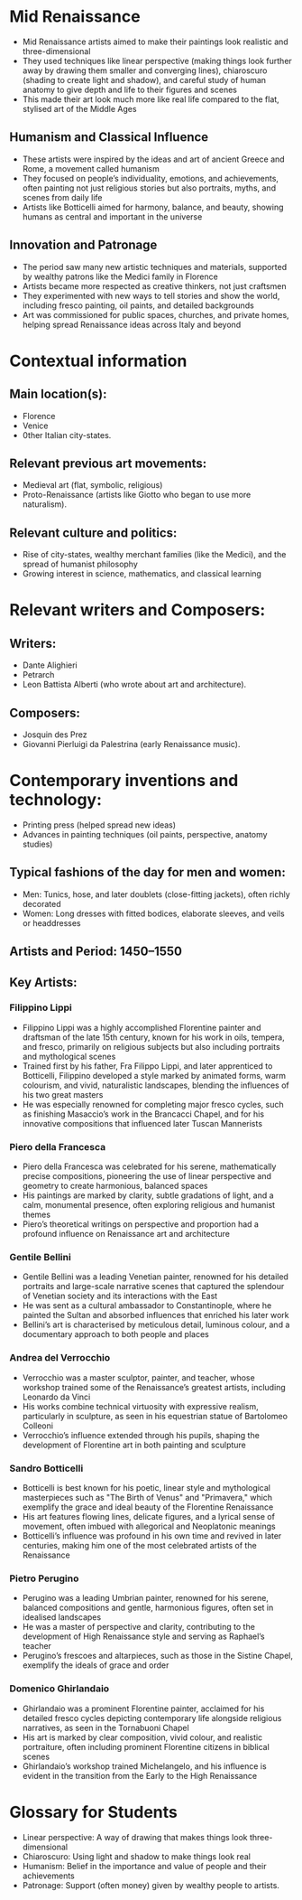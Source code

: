 # Mid Renaissance
- Mid Renaissance artists aimed to make their paintings look realistic and three-dimensional
- They used techniques like linear perspective (making things look further away by drawing them smaller and converging lines), chiaroscuro (shading to create light and shadow), and careful study of human anatomy to give depth and life to their figures and scenes
- This made their art look much more like real life compared to the flat, stylised art of the Middle Ages
 
## Humanism and Classical Influence
- These artists were inspired by the ideas and art of ancient Greece and Rome, a movement called humanism
- They focused on people’s individuality, emotions, and achievements, often painting not just religious stories but also portraits, myths, and scenes from daily life
- Artists like Botticelli aimed for harmony, balance, and beauty, showing humans as central and important in the universe

## Innovation and Patronage
- The period saw many new artistic techniques and materials, supported by wealthy patrons like the Medici family in Florence
- Artists became more respected as creative thinkers, not just craftsmen
- They experimented with new ways to tell stories and show the world, including fresco painting, oil paints, and detailed backgrounds
- Art was commissioned for public spaces, churches, and private homes, helping spread Renaissance ideas across Italy and beyond

# Contextual information
## Main location(s):
- Florence
- Venice
- 0ther Italian city-states.

## Relevant previous art movements:

- Medieval art (flat, symbolic, religious)
- Proto-Renaissance (artists like Giotto who began to use more naturalism).

## Relevant culture and politics:

- Rise of city-states, wealthy merchant families (like the Medici), and the spread of humanist philosophy
- Growing interest in science, mathematics, and classical learning

# Relevant writers and Composers:

## Writers: 
- Dante Alighieri
- Petrarch
- Leon Battista Alberti (who wrote about art and architecture).

## Composers:

- Josquin des Prez
- Giovanni Pierluigi da Palestrina (early Renaissance music).

# Contemporary inventions and technology:

- Printing press (helped spread new ideas)
- Advances in painting techniques (oil paints, perspective, anatomy studies)

## Typical fashions of the day for men and women:

- Men: Tunics, hose, and later doublets (close-fitting jackets), often richly decorated
- Women:  Long dresses with fitted bodices, elaborate sleeves, and veils or headdresses

## Artists and Period: 1450–1550

## Key Artists:

### Filippino Lippi
- Filippino Lippi was a highly accomplished Florentine painter and draftsman of the late 15th century, known for his work in oils, tempera, and fresco, primarily on religious subjects but also including portraits and mythological scenes
- Trained first by his father, Fra Filippo Lippi, and later apprenticed to Botticelli, Filippino developed a style marked by animated forms, warm colourism, and vivid, naturalistic landscapes, blending the influences of his two great masters
- He was especially renowned for completing major fresco cycles, such as finishing Masaccio’s work in the Brancacci Chapel, and for his innovative compositions that influenced later Tuscan Mannerists

### Piero della Francesca
- Piero della Francesca was celebrated for his serene, mathematically precise compositions, pioneering the use of linear perspective and geometry to create harmonious, balanced spaces
- His paintings are marked by clarity, subtle gradations of light, and a calm, monumental presence, often exploring religious and humanist themes
- Piero’s theoretical writings on perspective and proportion had a profound influence on Renaissance art and architecture

### Gentile Bellini
- Gentile Bellini was a leading Venetian painter, renowned for his detailed portraits and large-scale narrative scenes that captured the splendour of Venetian society and its interactions with the East
- He was sent as a cultural ambassador to Constantinople, where he painted the Sultan and absorbed influences that enriched his later work
- Bellini’s art is characterised by meticulous detail, luminous colour, and a documentary approach to both people and places

### Andrea del Verrocchio
- Verrocchio was a master sculptor, painter, and teacher, whose workshop trained some of the Renaissance’s greatest artists, including Leonardo da Vinci
- His works combine technical virtuosity with expressive realism, particularly in sculpture, as seen in his equestrian statue of Bartolomeo Colleoni
- Verrocchio’s influence extended through his pupils, shaping the development of Florentine art in both painting and sculpture

### Sandro Botticelli
- Botticelli is best known for his poetic, linear style and mythological masterpieces such as "The Birth of Venus" and "Primavera," which exemplify the grace and ideal beauty of the Florentine Renaissance
- His art features flowing lines, delicate figures, and a lyrical sense of movement, often imbued with allegorical and Neoplatonic meanings
- Botticelli’s influence was profound in his own time and revived in later centuries, making him one of the most celebrated artists of the Renaissance

### Pietro Perugino
- Perugino was a leading Umbrian painter, renowned for his serene, balanced compositions and gentle, harmonious figures, often set in idealised landscapes
- He was a master of perspective and clarity, contributing to the development of High Renaissance style and serving as Raphael’s teacher
- Perugino’s frescoes and altarpieces, such as those in the Sistine Chapel, exemplify the ideals of grace and order

### Domenico Ghirlandaio
- Ghirlandaio was a prominent Florentine painter, acclaimed for his detailed fresco cycles depicting contemporary life alongside religious narratives, as seen in the Tornabuoni Chapel
- His art is marked by clear composition, vivid colour, and realistic portraiture, often including prominent Florentine citizens in biblical scenes
- Ghirlandaio’s workshop trained Michelangelo, and his influence is evident in the transition from the Early to the High Renaissance

# Glossary for Students
- Linear perspective: A way of drawing that makes things look three-dimensional
- Chiaroscuro: Using light and shadow to make things look real
- Humanism: Belief in the importance and value of people and their achievements
- Patronage: Support (often money) given by wealthy people to artists.